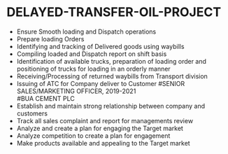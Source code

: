 # DELAYED-TRANSFER-OIL-PROJECT
+	Ensure Smooth loading and Dispatch operations
+	Prepare loading Orders
+	Identifying and tracking of Delivered goods using waybills
+	Compiling loaded and Dispatch report on shift basis 
+	Identification of available trucks, preparation of loading order and positioning of trucks for loading in an orderly manner
+	Receiving/Processing of returned waybills from Transport division
+	Issuing of ATC for Company deliver to Customer
#SENIOR SALES/MARKETING OFFICER, 2019-2021      
#BUA CEMENT PLC                          
+	Establish and maintain strong relationship between company and customers                 
+	Track all sales complaint and report for managements review
+	Analyze and create a plan for engaging the Target market
+	Analyze competition to create a plan for engagement
+	Make products available and appealing to the Target market





